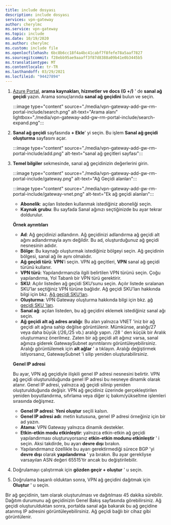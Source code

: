 ```yaml
---
title: include dosyası
description: include dosyası
services: vpn-gateway
author: cherylmc
ms.service: vpn-gateway
ms.topic: include
ms.date: 10/19/2020
ms.author: cherylmc
ms.custom: include file
ms.openlocfilehash: 6bc8b6cc18f4a4bc41cabf7f8fefe78a5aaf7827
ms.sourcegitcommit: f28ebb95ae9aaaff3f87d8388a09b41e0b3445b5
ms.translationtype: MT
ms.contentlocale: tr-TR
ms.lasthandoff: 03/29/2021
ms.locfileid: "94427894"
---
```

1. [Azure Portal](https://portal.azure.com), **arama kaynakları, hizmetler ve docs (G +/)** ' de **sanal ağ geçidi** yazın. Arama sonuçlarında **sanal ağ geçidini** bulun ve seçin.

   :::image type="content" source="./media/vpn-gateway-add-gw-rm-portal-include/search.png" alt-text="Arama alanı" lightbox="./media/vpn-gateway-add-gw-rm-portal-include/search-expand.png":::

1. **Sanal ağ geçidi** sayfasında **+ Ekle**' yi seçin. Bu işlem **Sanal ağ geçidi oluşturma** sayfasını açar.

   :::image type="content" source="./media/vpn-gateway-add-gw-rm-portal-include/add.png" alt-text="sanal ağ geçitleri sayfası":::
1. **Temel bilgiler** sekmesinde, sanal ağ geçidinizin değerlerini girin.

   :::image type="content" source="./media/vpn-gateway-add-gw-rm-portal-include/gateway.png" alt-text="Ağ Geçidi alanları":::

   :::image type="content" source="./media/vpn-gateway-add-gw-rm-portal-include/gateway-vnet.png" alt-text="Ek ağ geçidi alanları":::

   * **Abonelik**: açılan listeden kullanmak istediğiniz aboneliği seçin.
   * **Kaynak grubu**: Bu sayfada Sanal ağınızı seçtiğinizde bu ayar tekrar doldurulur.

   **Örnek ayrıntıları**

   * **Ad**: Ağ geçidinizi adlandırın. Ağ geçidinizi adlandırma ağ geçidi alt ağını adlandırmayla aynı değildir. Bu ad, oluşturduğunuz ağ geçidi nesnesinin adıdır.
   * **Bölge**: Bu kaynağı oluşturmak istediğiniz bölgeyi seçin. Ağ geçidinin bölgesi, sanal ağ ile aynı olmalıdır.
   * **Ağ geçidi türü**: **VPN**’i seçin. VPN ağ geçitleri, **VPN** sanal ağ geçidi türünü kullanır.
   * **VPN türü**: Yapılandırmanızla ilgili belirtilen VPN türünü seçin. Çoğu yapılandırma, Yol Tabanlı bir VPN türü gerektirir.
   * **SKU**: Açılır listeden ağ geçidi SKU’sunu seçin. Açılır listede sıralanan SKU’lar seçtiğiniz VPN türüne bağlıdır. Ağ geçidi SKU’ları hakkında bilgi için bkz. [Ağ geçidi SKU’ları](../articles/vpn-gateway/vpn-gateway-about-vpn-gateway-settings.md#gwsku).
   * **Oluşturma**: VPN Gateway oluşturma hakkında bilgi için bkz. [ağ geçidi SKU 'ları](../articles/vpn-gateway/vpn-gateway-about-vpngateways.md#gwsku).
   * **Sanal ağ**: açılan listeden, bu ağ geçidini eklemek istediğiniz sanal ağı seçin.
   * **Ağ geçidi alt ağ adres aralığı**: Bu alan yalnızca VNET 'iniz bir ağ geçidi alt ağına sahip değilse görüntülenir. Mümkünse, aralığı/27 veya daha büyük (/26,/25 vb.) aralığı yapın. /28 ' den küçük bir Aralık oluşturmanız önerilmez. Zaten bir ağ geçidi alt ağınız varsa, sanal ağınıza giderek GatewaySubnet ayrıntılarını görüntüleyebilirsiniz. Aralığı görüntülemek için **alt ağlar** ' a tıklayın. Aralığı değiştirmek istiyorsanız, GatewaySubnet 'i silip yeniden oluşturabilirsiniz.

   **Genel IP adresi**

   Bu ayar, VPN ağ geçidiyle ilişkili genel IP adresi nesnesini belirtir. VPN ağ geçidi oluşturulduğunda genel IP adresi bu nesneye dinamik olarak atanır. Genel IP adresi, yalnızca ağ geçidi silinip yeniden oluşturulduğunda değişir. VPN ağ geçidiniz üzerinde gerçekleştirilen yeniden boyutlandırma, sıfırlama veya diğer iç bakım/yükseltme işlemleri sırasında değişmez.

     * **Genel IP adresi**: **Yeni oluştur** seçili kalsın.
     * **Genel IP adresi adı**: metin kutusuna, genel IP adresi örneğiniz için bir ad yazın.
     * **Atama**: VPN Gateway yalnızca dinamik destekler.
     * **Etkin-etkin modu etkinleştir**: yalnızca etkin-etkin ağ geçidi yapılandırması oluşturuyorsanız **etkin-etkin modunu etkinleştir** ' i seçin. Aksi takdirde, bu ayarı **devre dışı** bırakın.
     * Yapılandırmanız özellikle bu ayarı gerektirmediği sürece BGP 'yi **devre dışı** olarak **yapılandırma** ' ya bırakın. Bu ayar gerekliyse varsayılan ASN değeri 65515’tir ancak bu değiştirilebilir.
1. Doğrulamayı çalıştırmak için **gözden geçir + oluştur** ' u seçin.
1. Doğrulama başarılı olduktan sonra, VPN ağ geçidini dağıtmak için **Oluştur** ' u seçin.

Bir ağ geçidinin, tam olarak oluşturulması ve dağıtılması 45 dakika sürebilir. Dağıtım durumunu ağ geçidinizin Genel Bakış sayfasında görebilirsiniz. Ağ geçidi oluşturulduktan sonra, portalda sanal ağa bakarak bu ağ geçidine atanmış IP adresini görüntüleyebilirsiniz. Ağ geçidi bağlı bir cihaz gibi görüntülenir.
